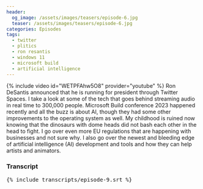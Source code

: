 ```yaml
---
header:
  og_image: /assets/images/teasers/episode-6.jpg
  teaser: /assets/images/teasers/episode-6.jpg
categories: Episodes
tags:
  - twitter
  - plitics
  - ron resantis
  - windows 11
  - microsoft build
  - artificial intelligence
---
```


{% include video id="WETPFAhw5O8" provider="youtube" %}
Ron DeSantis announced that he is running for president through Twitter Spaces. I take a look at some of the tech that goes behind streaming audio in real time to 300,000 people. Microsoft Build conference 2023 happened recently and all the buzz is about AI, though they had some other improvements to the operating system as well. My childhood is ruined now knowing that the dinosaurs with dome heads did not bash each other in the head to fight. I go over even more EU regulations that are happening with businesses and not sure why. I also go over the newest and bleeding edge of artificial intelligence (AI) development and tools and how they can help artists and animators.

### Transcript
<pre class="transcript">
{% include transcripts/episode-9.srt %}
</pre>
